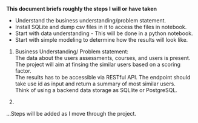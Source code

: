 **This document briefs roughly the steps I will or have taken**

- Understand the business understanding/problem statement.
- Install SQLite and dump csv files in it to access the files in notebook.
- Start with data understanding - This will be done in a python notebook.
- Start with simple modeling to determine how the results will look like.


1. Business Understanding/ Problem statement:
<br>The data about the users assessments, courses, and users is present. The project will aim at finsing the similar users based on a scoring factor. <br>The results has to be accessible via RESTful API. The endpoint should take use id as input and return a summary of most similar users.<br> Think of using a backend data storage as SQLlite or PostgreSQL.

2.

...Steps will be added as I move through the project.